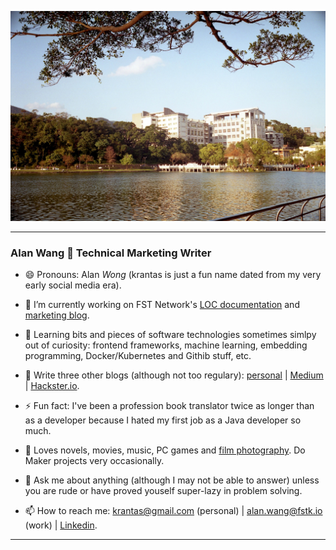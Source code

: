 ![profile](profile.jpg)

---

### Alan Wang 👋 Technical Marketing Writer

- 😄 Pronouns: Alan *Wong* (krantas is just a fun name dated from my very early social media era).

- 🔭 I’m currently working on FST Network's [LOC documentation](https://documentation.loc.fst.network/) and [marketing blog](https://www.fst.network/blog).

- 🌱 Learning bits and pieces of software technologies sometimes simlpy out of curiosity: frontend frameworks, machine learning, embedding programming, Docker/Kubernetes and Githib stuff, etc.

- 🤔 Write three other blogs (although not too regulary): [personal](https://krantasblog.blogspot.com/) | [Medium](https://medium.com/@alankrantas) | [Hackster.io](https://www.hackster.io/).

- ⚡ Fun fact: I've been a profession book translator twice as longer than as a developer because I hated my first job as a Java developer so much.

- 👯 Loves novels, movies, music, PC games and [film photography](https://www.pexels.com/@alan-wang-207740683/). Do Maker projects very occasionally.

- 💬 Ask me about anything (although I may not be able to answer) unless you are rude or have proved youself super-lazy in problem solving.

- 📫 How to reach me: krantas@gmail.com (personal) | alan.wang@fstk.io (work) | [Linkedin](https://www.linkedin.com/in/krantas/).

---
